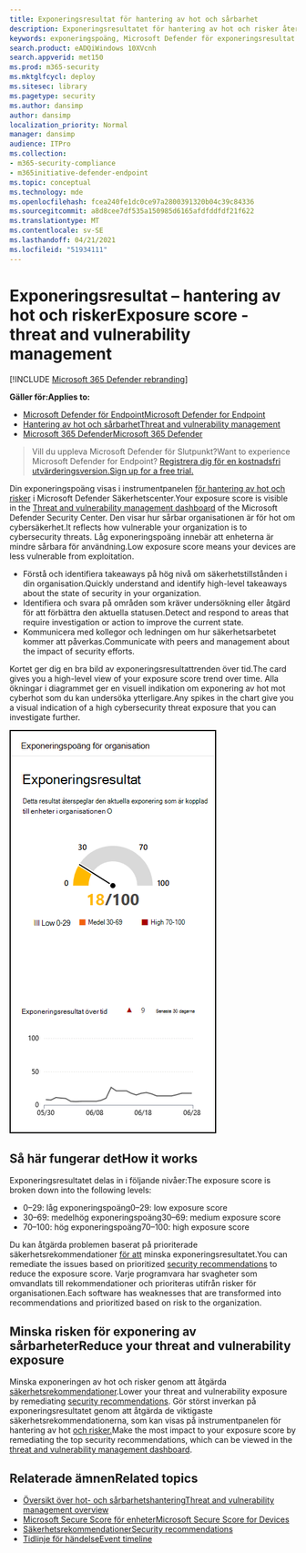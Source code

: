```yaml
---
title: Exponeringsresultat för hantering av hot och sårbarhet
description: Exponeringsresultatet för hantering av hot och risker återspeglar hur sårbar organisationen är för hot om cybersäkerhet.
keywords: exponeringspoäng, Microsoft Defender för exponeringsresultat för slutpunkt, Microsoft Defender för exponeringspoäng för endpoint tvm, exponeringspoäng för organisation, exponeringsresultat för tvmorganisation, hantering av hot och sårbarhet, Microsoft Defender för Slutpunkt
search.product: eADQiWindows 10XVcnh
search.appverid: met150
ms.prod: m365-security
ms.mktglfcycl: deploy
ms.sitesec: library
ms.pagetype: security
ms.author: dansimp
author: dansimp
localization_priority: Normal
manager: dansimp
audience: ITPro
ms.collection:
- m365-security-compliance
- m365initiative-defender-endpoint
ms.topic: conceptual
ms.technology: mde
ms.openlocfilehash: fcea240fe1dc0ce97a2800391320b04c39c84336
ms.sourcegitcommit: a8d8cee7df535a150985d6165afdfddfdf21f622
ms.translationtype: MT
ms.contentlocale: sv-SE
ms.lasthandoff: 04/21/2021
ms.locfileid: "51934111"
---
```

# <a name="exposure-score---threat-and-vulnerability-management"></a><span data-ttu-id="4f0af-104">Exponeringsresultat – hantering av hot och risker</span><span class="sxs-lookup"><span data-stu-id="4f0af-104">Exposure score - threat and vulnerability management</span></span>

[!INCLUDE [Microsoft 365 Defender rebranding](../../includes/microsoft-defender.md)]

<span data-ttu-id="4f0af-105">**Gäller för:**</span><span class="sxs-lookup"><span data-stu-id="4f0af-105">**Applies to:**</span></span>

- [<span data-ttu-id="4f0af-106">Microsoft Defender för Endpoint</span><span class="sxs-lookup"><span data-stu-id="4f0af-106">Microsoft Defender for Endpoint</span></span>](https://go.microsoft.com/fwlink/?linkid=2154037)
- [<span data-ttu-id="4f0af-107">Hantering av hot och sårbarhet</span><span class="sxs-lookup"><span data-stu-id="4f0af-107">Threat and vulnerability management</span></span>](next-gen-threat-and-vuln-mgt.md)
- [<span data-ttu-id="4f0af-108">Microsoft 365 Defender</span><span class="sxs-lookup"><span data-stu-id="4f0af-108">Microsoft 365 Defender</span></span>](https://go.microsoft.com/fwlink/?linkid=2118804)

><span data-ttu-id="4f0af-109">Vill du uppleva Microsoft Defender för Slutpunkt?</span><span class="sxs-lookup"><span data-stu-id="4f0af-109">Want to experience Microsoft Defender for Endpoint?</span></span> [<span data-ttu-id="4f0af-110">Registrera dig för en kostnadsfri utvärderingsversion.</span><span class="sxs-lookup"><span data-stu-id="4f0af-110">Sign up for a free trial.</span></span>](https://www.microsoft.com/microsoft-365/windows/microsoft-defender-atp?ocid=docs-wdatp-portaloverview-abovefoldlink)

<span data-ttu-id="4f0af-111">Din exponeringspoäng visas i instrumentpanelen [för hantering av hot och risker](tvm-dashboard-insights.md) i Microsoft Defender Säkerhetscenter.</span><span class="sxs-lookup"><span data-stu-id="4f0af-111">Your exposure score is visible in the [Threat and vulnerability management dashboard](tvm-dashboard-insights.md) of the Microsoft Defender Security Center.</span></span> <span data-ttu-id="4f0af-112">Den visar hur sårbar organisationen är för hot om cybersäkerhet.</span><span class="sxs-lookup"><span data-stu-id="4f0af-112">It reflects how vulnerable your organization is to cybersecurity threats.</span></span> <span data-ttu-id="4f0af-113">Låg exponeringspoäng innebär att enheterna är mindre sårbara för användning.</span><span class="sxs-lookup"><span data-stu-id="4f0af-113">Low exposure score means your devices are less vulnerable from exploitation.</span></span>

- <span data-ttu-id="4f0af-114">Förstå och identifiera takeaways på hög nivå om säkerhetstillstånden i din organisation.</span><span class="sxs-lookup"><span data-stu-id="4f0af-114">Quickly understand and identify high-level takeaways about the state of security in your organization.</span></span>
- <span data-ttu-id="4f0af-115">Identifiera och svara på områden som kräver undersökning eller åtgärd för att förbättra den aktuella statusen.</span><span class="sxs-lookup"><span data-stu-id="4f0af-115">Detect and respond to areas that require investigation or action to improve the current state.</span></span>
- <span data-ttu-id="4f0af-116">Kommunicera med kollegor och ledningen om hur säkerhetsarbetet kommer att påverkas.</span><span class="sxs-lookup"><span data-stu-id="4f0af-116">Communicate with peers and management about the impact of security efforts.</span></span>

<span data-ttu-id="4f0af-117">Kortet ger dig en bra bild av exponeringsresultattrenden över tid.</span><span class="sxs-lookup"><span data-stu-id="4f0af-117">The card gives you a high-level view of your exposure score trend over time.</span></span> <span data-ttu-id="4f0af-118">Alla ökningar i diagrammet ger en visuell indikation om exponering av hot mot cyberhot som du kan undersöka ytterligare.</span><span class="sxs-lookup"><span data-stu-id="4f0af-118">Any spikes in the chart give you a visual indication of a high cybersecurity threat exposure that you can investigate further.</span></span>

![Exponeringsresultatkort](images/tvm_exp_score.png)

## <a name="how-it-works"></a><span data-ttu-id="4f0af-120">Så här fungerar det</span><span class="sxs-lookup"><span data-stu-id="4f0af-120">How it works</span></span>

<span data-ttu-id="4f0af-121">Exponeringsresultatet delas in i följande nivåer:</span><span class="sxs-lookup"><span data-stu-id="4f0af-121">The exposure score is broken down into the following levels:</span></span>

- <span data-ttu-id="4f0af-122">0–29: låg exponeringspoäng</span><span class="sxs-lookup"><span data-stu-id="4f0af-122">0–29: low exposure score</span></span>
- <span data-ttu-id="4f0af-123">30–69: medelhög exponeringspoäng</span><span class="sxs-lookup"><span data-stu-id="4f0af-123">30–69: medium exposure score</span></span>
- <span data-ttu-id="4f0af-124">70–100: hög exponeringspoäng</span><span class="sxs-lookup"><span data-stu-id="4f0af-124">70–100: high exposure score</span></span>

<span data-ttu-id="4f0af-125">Du kan åtgärda problemen baserat på prioriterade säkerhetsrekommendationer [för att](tvm-security-recommendation.md) minska exponeringsresultatet.</span><span class="sxs-lookup"><span data-stu-id="4f0af-125">You can remediate the issues based on prioritized [security recommendations](tvm-security-recommendation.md) to reduce the exposure score.</span></span> <span data-ttu-id="4f0af-126">Varje programvara har svagheter som omvandlats till rekommendationer och prioriteras utifrån risker för organisationen.</span><span class="sxs-lookup"><span data-stu-id="4f0af-126">Each software has weaknesses that are transformed into recommendations and prioritized based on risk to the organization.</span></span>

## <a name="reduce-your-threat-and-vulnerability-exposure"></a><span data-ttu-id="4f0af-127">Minska risken för exponering av sårbarheter</span><span class="sxs-lookup"><span data-stu-id="4f0af-127">Reduce your threat and vulnerability exposure</span></span>

<span data-ttu-id="4f0af-128">Minska exponeringen av hot och risker genom att åtgärda [säkerhetsrekommendationer](tvm-security-recommendation.md).</span><span class="sxs-lookup"><span data-stu-id="4f0af-128">Lower your threat and vulnerability exposure by remediating [security recommendations](tvm-security-recommendation.md).</span></span> <span data-ttu-id="4f0af-129">Gör störst inverkan på exponeringsresultatet genom att åtgärda de viktigaste säkerhetsrekommendationerna, som kan visas på instrumentpanelen för hantering av hot [och risker.](tvm-dashboard-insights.md)</span><span class="sxs-lookup"><span data-stu-id="4f0af-129">Make the most impact to your exposure score by remediating the top security recommendations, which can be viewed in the [threat and vulnerability management dashboard](tvm-dashboard-insights.md).</span></span>

## <a name="related-topics"></a><span data-ttu-id="4f0af-130">Relaterade ämnen</span><span class="sxs-lookup"><span data-stu-id="4f0af-130">Related topics</span></span>

- [<span data-ttu-id="4f0af-131">Översikt över hot- och sårbarhetshantering</span><span class="sxs-lookup"><span data-stu-id="4f0af-131">Threat and vulnerability management overview</span></span>](next-gen-threat-and-vuln-mgt.md)
- [<span data-ttu-id="4f0af-132">Microsoft Secure Score för enheter</span><span class="sxs-lookup"><span data-stu-id="4f0af-132">Microsoft Secure Score for Devices</span></span>](tvm-microsoft-secure-score-devices.md)
- [<span data-ttu-id="4f0af-133">Säkerhetsrekommendationer</span><span class="sxs-lookup"><span data-stu-id="4f0af-133">Security recommendations</span></span>](tvm-security-recommendation.md)
- [<span data-ttu-id="4f0af-134">Tidlinje för händelse</span><span class="sxs-lookup"><span data-stu-id="4f0af-134">Event timeline</span></span>](threat-and-vuln-mgt-event-timeline.md)
